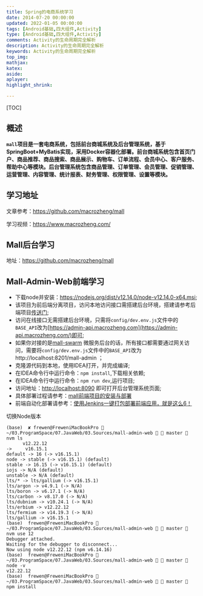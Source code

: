 ```yaml
---
title: Spring的电商系统学习
date: 2014-07-20 00:00:00
updated: 2022-01-05 00:00:00
tags: [Android基础,四大组件,Activity]
type: [Android基础,四大组件,Activity]
comments: Activity的生命周期完全解析
description: Activity的生命周期完全解析
keywords: Activity的生命周期完全解析
top_img:
mathjax:
katex:
aside:
aplayer:
highlight_shrink:

---
```


[TOC]



## 概述

**`mall`项目是一套电商系统，包括前台商城系统及后台管理系统，基于SpringBoot+MyBatis实现，采用Docker容器化部署。前台商城系统包含首页门户、商品推荐、商品搜索、商品展示、购物车、订单流程、会员中心、客户服务、帮助中心等模块。后台管理系统包含商品管理、订单管理、会员管理、促销管理、运营管理、内容管理、统计报表、财务管理、权限管理、设置等模块。**



## 学习地址

文章参考：https://github.com/macrozheng/mall

学习视频：https://www.macrozheng.com/





## Mall后台学习

地址：https://github.com/macrozheng/mall





## Mall-Admin-Web前端学习

- 下载node并安装：https://nodejs.org/dist/v12.14.0/node-v12.14.0-x64.msi;
- 该项目为前后端分离项目，访问本地访问接口需搭建后台环境，搭建请参考后端项目[传送门](https://github.com/macrozheng/mall);
- 访问在线接口无需搭建后台环境，只需将`config/dev.env.js`文件中的`BASE_API`改为[https://admin-api.macrozheng.com](https://admin-api.macrozheng.com/)即可;
- 如果你对接的是[mall-swarm](https://github.com/macrozheng/mall-swarm) 微服务后台的话，所有接口都需要通过网关访问，需要将`config/dev.env.js`文件中的`BASE_API`改为http://localhost:8201/mall-admin ；
- 克隆源代码到本地，使用IDEA打开，并完成编译;
- 在IDEA命令行中运行命令：`npm install`,下载相关依赖;
- 在IDEA命令行中运行命令：`npm run dev`,运行项目;
- 访问地址：[http://localhost:8090](http://localhost:8090/) 即可打开后台管理系统页面;
- 具体部署过程请参考：[mall前端项目的安装与部署](https://www.macrozheng.com/mall/deploy/mall_deploy_web.html)
- 前端自动化部署请参考：[使用Jenkins一键打包部署前端应用，就是这么6！](https://www.macrozheng.com/mall/reference/jenkins_vue.html)



切换Node版本

```
(base)  ✘ frewen@FreweniMacBookPro  ~/03.ProgramSpace/07.JavaWeb/03.Sources/mall-admin-web   master  nvm ls
      v12.22.12
->     v16.15.1
default -> 16 (-> v16.15.1)
node -> stable (-> v16.15.1) (default)
stable -> 16.15 (-> v16.15.1) (default)
iojs -> N/A (default)
unstable -> N/A (default)
lts/* -> lts/gallium (-> v16.15.1)
lts/argon -> v4.9.1 (-> N/A)
lts/boron -> v6.17.1 (-> N/A)
lts/carbon -> v8.17.0 (-> N/A)
lts/dubnium -> v10.24.1 (-> N/A)
lts/erbium -> v12.22.12
lts/fermium -> v14.19.3 (-> N/A)
lts/gallium -> v16.15.1
(base)  frewen@FreweniMacBookPro  ~/03.ProgramSpace/07.JavaWeb/03.Sources/mall-admin-web   master  nvm use 12
Debugger attached.
Waiting for the debugger to disconnect...
Now using node v12.22.12 (npm v6.14.16)
(base)  frewen@FreweniMacBookPro  ~/03.ProgramSpace/07.JavaWeb/03.Sources/mall-admin-web   master  node -v
v12.22.12
(base)  frewen@FreweniMacBookPro  ~/03.ProgramSpace/07.JavaWeb/03.Sources/mall-admin-web   master  npm install   
```







